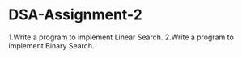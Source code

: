 # DSA-Assignment-2
1.Write a program to implement Linear Search.
2.Write a program to implement Binary Search.
